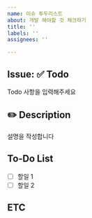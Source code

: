 ```yaml
---
name: 이슈 투두리스트
about: 개발 해야할 것 체크하기
title: ''
labels: ''
assignees: ''

---
```


## Issue: ✅ Todo
Todo 사항을 입력해주세요

## ✏️ Description
설명을 작성합니다

## To-Do List
- [ ] 할일 1
- [ ] 할일 2

## ETC
